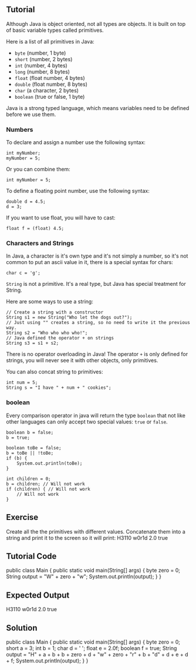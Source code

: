 Tutorial
--------

Although Java is object oriented, not all types are objects. It is built on top of basic variable types called primitives.

Here is a list of all primitives in Java:

- `byte` (number, 1 byte)
- `short` (number, 2 bytes)
- `int` (number, 4 bytes)
- `long` (number, 8 bytes)
- `float` (float number, 4 bytes)
- `double` (float number, 8 bytes)
- `char` (a character, 2 bytes)
- `boolean` (true or false, 1 byte)

Java is a strong typed language, which means variables need to be defined before we use them.

### Numbers

To declare and assign a number use the following syntax:

    int myNumber;
    myNumber = 5;

Or you can combine them:

    int myNumber = 5;

To define a floating point number, use the following syntax:

    double d = 4.5;
    d = 3;

If you want to use float, you will have to cast:

    float f = (float) 4.5;

### Characters and Strings

In Java, a character is it's own type and it's not simply a number, so it's not common to put an ascii value in it, there is a special syntax for chars:

    char c = 'g';

`String` is not a primitive. It's a real type, but Java has special treatment for String.

Here are some ways to use a string:

    // Create a string with a constructor
    String s1 = new String("Who let the dogs out?");
    // Just using "" creates a string, so no need to write it the previous way.
    String s2 = "Who who who who!";
    // Java defined the operator + on strings
    String s3 = s1 + s2;

There is no operator overloading in Java! The operator `+` is only defined for strings, you will never see it with other objects, only primitives.

You can also concat string to primitives:

    int num = 5;
    String s = "I have " + num + " cookies";

### boolean

Every comparison operator in java will return the type `boolean` that not like other languages can only accept two special values: `true` or `false`.

    boolean b = false;
    b = true;
    
    boolean toBe = false;
    b = toBe || !toBe;
    if (b) {
        System.out.println(toBe);
    }

    int children = 0;
    b = children; // Will not work
    if (children) { // Will not work
        // Will not work
    }
    
Exercise
--------

Create all the the primitives with different values. Concatenate them into a string and print it to the screen so it will print:
H3110 w0r1d 2.0 true

Tutorial Code
-------------

public class Main {
    public static void main(String[] args) {
        byte zero = 0;
        String output = "W" + zero + "w";
        System.out.println(output);
    }
}

Expected Output
---------------

H3110 w0r1d 2.0 true

Solution
--------

public class Main {
    public static void main(String[] args) {
        byte zero = 0;
        short a = 3;
        int b = 1;
        char d = ' ';
        float e = 2.0f;
        boolean f = true;
        String output = "H" + a + b + b + zero + d + "w" + zero + "r" + b + "d" + d + e + d + f;
        System.out.println(output);
    }
}
